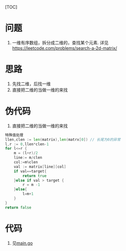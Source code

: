 [TOC]

# 问题
1. 一维有序数组，拆分成二维的，查找某个元素. 详见<https://leetcode.com/problems/search-a-2d-matrix/>

# 思路
1. 先找二维，后找一维
2. 直接把二维的当做一维的来找
# 伪代码
1. 直接把二维的当做一维的来找
```go
特殊值处理
llen,clen := len(matrix),len(matrx[0]) // 长尾为0的异常
l,r := 0,llen*clen-1
for l<=r {
    m = (l+r)/2
    line:= m/clen
    col:=m%clen
    val := matrix[line][col]
    if val==target{
        return true
    }else if val > target {
        r = m -1
    }else{
        l=m+1
    }
}
return false
```

# 代码
1. 见[main.go](main.go)